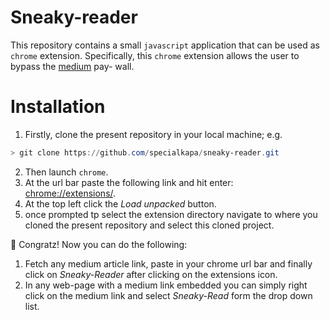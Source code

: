 # Sneaky-reader

This repository contains a small `javascript` application that can be used as
`chrome` extension. Specifically, this `chrome` extension allows the user to 
bypass the [medium](https://www.google.com/search?q=medium&rlz=1C1CHBF_en-GBGB1047GB1047&oq=medium+&gs_lcrp=EgZjaHJvbWUyBggAEEUYOTIQCAEQABiDARixAxiABBiKBTIHCAIQABiABDIGCAMQRRg8MgYIBBBFGEEyBggFEEUYPDIGCAYQRRg8MgYIBxBFGDzSAQgxMDU5ajBqN6gCALACAA&sourceid=chrome&ie=UTF-8) pay- wall. 

# Installation 

1. Firstly, clone the present repository in your local machine; e.g. 
```PowerShell
> git clone https://github.com/specialkapa/sneaky-reader.git
```

2. Then launch `chrome`.
3. At the url bar paste the following link and hit enter: [chrome://extensions/](chrome://extensions/).
4. At the top left click the *Load unpacked* button. 
5. once prompted tp select the extension directory navigate to where you cloned the present repository and select this cloned project.

🎉 Congratz! Now you can do the following: 

1. Fetch any medium article link, paste in your chrome url bar and finally click on *Sneaky-Reader* after clicking on the extensions icon. 
2. In any web-page with a medium link embedded you can simply right click on the medium link and select *Sneaky-Read* form the drop down list.  

